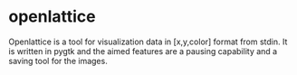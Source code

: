 openlattice
===========

Openlattice is a tool for visualization data in [x,y,color] format from stdin. It is written in pygtk and the aimed features are a pausing capability and a saving tool for the images.
